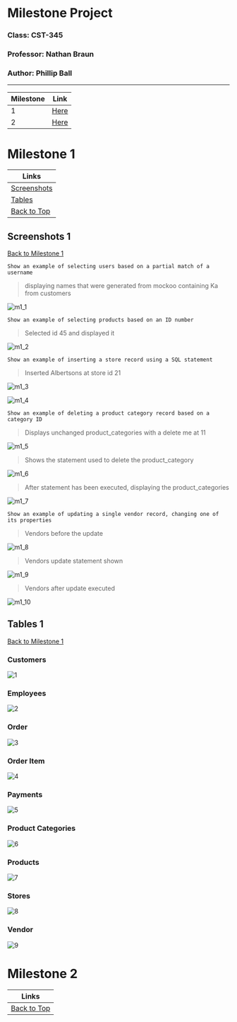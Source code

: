# Milestone Project 

### Class: CST-345
### Professor: Nathan Braun
### Author: Phillip Ball

---
| Milestone | Link | 
| --- | ---| 
| 1 | [Here](#milestone-1) |
| 2 | [Here](#milestone-2) |


# Milestone 1

| Links |
| --- |
| [Screenshots](#screenshots-1) |
| [Tables](#tables-1) |
|[Back to Top](#milestone-project) |

## Screenshots 1

[Back to Milestone 1](#milestone-1)

```Show an example of selecting users based on a partial match of a username```

>displaying names that were generated from mockoo containing Ka from customers

![m1_1](docs/m1_1.png)

```Show an example of selecting products based on an ID number```

>Selected id 45 and displayed it

![m1_2](docs/m1_2.png)

```Show an example of inserting a store record using a SQL statement```

>Inserted Albertsons at store id 21 

![m1_3](docs/m1_3.png)

![m1_4](docs/m1_4.png)

```Show an example of deleting a product category record based on a category ID```

>Displays unchanged product_categories with a delete me at 11

![m1_5](docs/m1_5.png)

>Shows the statement used to delete the product_category

![m1_6](docs/m1_6.png)

>After statement has been executed, displaying the product_categories

![m1_7](docs/m1_7.png)

```Show an example of updating a single vendor record, changing one of its properties```

>Vendors before the update

![m1_8](docs/m1_8.png)

>Vendors update statement shown

![m1_9](docs/m1_9.png)

>Vendors after update executed

![m1_10](docs/m1_10.png)

## Tables 1

[Back to Milestone 1](#milestone-1)

### Customers

![1](docs/m1_zcustomers.png)

### Employees

![2](docs/m1_zemployees.png)

### Order

![3](docs/m1_zorder.png)

### Order Item

![4](docs/m1_zorderitem.png)

### Payments

![5](docs/m1_zpayments.png)

### Product Categories

![6](docs/m1_zproduct_categories.png)

### Products

![7](docs/m1_zproducts.png)

### Stores

![8](docs/m1_zstores.png)

### Vendor

![9](docs/m1_zvendor.png)

# Milestone 2

| Links |
| --- |
|[Back to Top](#milestone-project) |
